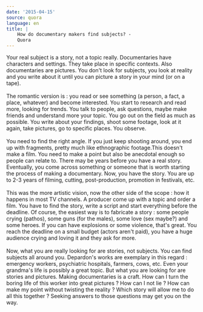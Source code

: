 ```yaml
---
date: '2015-04-15'
source: quora
language: en
title: |
    How do documentary makers find subjects? -
    Quora
---
```


Your real subject is a story, not a topic really. Documentaries have
characters and settings. They take place in specific contexts. Also
documentaries are pictures. You don\'t look for subjects, you look at
reality and you write about it until you can picture a story in your
mind (or on a tape).\
\
The romantic version is : you read or see something (a person, a fact, a
place, whatever) and become interested. You start to research and read
more, looking for trends. You talk to people, ask questions, maybe make
friends and understand more your topic. You go out on the field as much
as possible. You write about your findings, shoot some footage, look at
it again, take pictures, go to specific places. You observe.\
\
You need to find the right angle. If you just keep shooting around, you
end up with fragments, pretty much like ethnographic footage.This
doesn\'t make a film. You need to make a point but also be anecdotal
enough so people can relate to. There may be years before you have a
real story. Eventually, you come across something or someone that is
worth starting the process of making a documentary. Now, you have the
story. You are up to 2-3 years of filming, cutting, post-production,
promotion in festivals, etc.\
\
This was the more artistic vision, now the other side of the scope : how
it happens in most TV channels. A producer come up with a topic and
order a film. You have to find the story, write a script and start
everything before the deadline. Of course, the easiest way is to
fabricate a story : some people crying (pathos), some guns (for the
males), some love (sex maybe?) and some heroes. If you can have
explosions or some violence, that\'s great. You reach the deadline on a
small budget (actors aren\'t paid), you have a huge audience crying and
loving it and they ask for more.\
\
Now, what you are really looking for are stories, not subjects. You can
find subjects all around you. Depardon\'s works are exemplary in this
regard : emergency workers, psychiatric hospitals, farmers, cows, etc.
Even your grandma\'s life is possibly a great topic. But what you are
looking for are stories and pictures. Making documentaries is a craft.
How can I turn the boring life of this worker into great pictures ? How
can I not lie ? How can make my point without twisting the reality ?
Which story will allow me to do all this together ? Seeking answers to
those questions may get you on the way.
